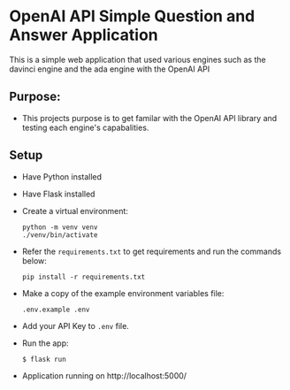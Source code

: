 # OpenAI API Simple Question and Answer Application 

This is a simple web application that used various engines such as the davinci engine and the ada engine with the OpenAI API

## Purpose: 
* This projects purpose is to get familar with the OpenAI API library and testing each engine's capabalities.

## Setup

* Have Python installed

* Have Flask installed

* Create a virtual environment:

   ```
   python -m venv venv
   ./venv/bin/activate
   ```
* Refer the `requirements.txt` to get requirements and run the commands below:

   ```
   pip install -r requirements.txt
   ```

* Make a copy of the example environment variables file:

   ```
   .env.example .env
   ```

* Add your API Key to `.env` file.

* Run the app:

   ```
   $ flask run
   ```
* Application running on http://localhost:5000/


